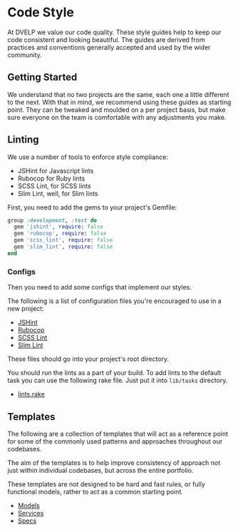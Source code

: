 # Code Style

At DVELP we value our code quality. These style guides help to keep our code
consistent and looking beautiful. The guides are derived from practices and
conventions generally accepted and used by the wider community.

## Getting Started

We understand that no two projects are the same, each one a little different to
the next. With that in mind, we recommend using these guides as starting point.
They can be tweaked and moulded on a per project basis, but make sure everyone
on the team is comfortable with any adjustments you make.

## Linting

We use a number of tools to enforce style compliance:

  * JSHint for Javascript lints
  * Rubocop for Ruby lints
  * SCSS Lint, for SCSS lints
  * Slim Lint, well, for Slim lints

First, you need to add the gems to your project's Gemfile:

```ruby
group :development, :test do
  gem 'jshint', require: false
  gem 'rubocop', require: false
  gem 'scss_lint', require: false
  gem 'slim_lint', require: false
end
```

### Configs

Then you need to add some configs that implement our styles.

The following is a list of configuration files you're encouraged to use in a new
project:

* [JSHint](config/.jshint.yml)
* [Rubocop](config/.rubocop.yml)
* [SCSS Lint](config/.scss-lint.yml)
* [Slim Lint](config/.slim-lint.yml)

These files should go into your project's root directory.

You should run the lints as a part of your build. To add lints to the default
task you can use the following rake file. Just put it into `lib/tasks`
directory.

* [lints.rake](config/lints.rake)

## Templates

The following are a collection of templates that will act as a reference point
for some of the commonly used patterns and approaches throughout our codebases.

The aim of the templates is to help improve consistency of approach not just
within individual codebases, but across the entire portfolio.

These templates are not designed to be hard and fast rules, or fully functional
models, rather to act as a common starting point.

  * [Models](templates/models.md)
  * [Services](templates/services.md)
  * [Specs](templates/specs)

